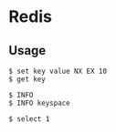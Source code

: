 # Redis

## Usage

    $ set key value NX EX 10
    $ get key

    $ INFO
    $ INFO keyspace

    $ select 1
